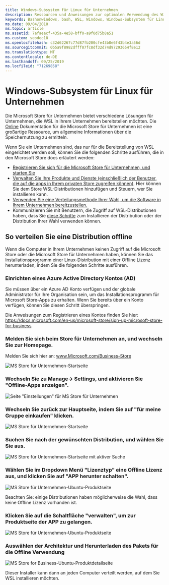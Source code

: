 ```yaml
---
title: Windows-Subsystem für Linux für Unternehmen
description: Ressourcen und Anweisungen zur optimalen Verwendung des Windows-Subsystems für Linux in einer Unternehmensumgebung.
keywords: Bashonwindows, bash, WSL, Windows, Windows-Subsystem für Linux, windowssubsystem, Ubuntu, Debian, SuSE, Windows 10, Enterprise, Bereitstellung, offline, Verpacken, speichern, Vertrieb, Installation, Installation
ms.date: 09/04/2018
ms.topic: article
ms.assetid: 7afaeacf-435a-4e58-bff0-a9f0d75b8a51
ms.custom: seodec18
ms.openlocfilehash: c32d62267c77d87fb200cfe43b8e6f43b4e3a56d
ms.sourcegitcommit: 0b5a9f8982dfff07fc8df32d74d97293654f8e12
ms.translationtype: MT
ms.contentlocale: de-DE
ms.lasthandoff: 09/25/2019
ms.locfileid: "71269858"
---
```

# <a name="windows-subsystem-for-linux-for-enterprise"></a>Windows-Subsystem für Linux für Unternehmen

Die Microsoft Store für Unternehmen bietet verschiedene Lösungen für Unternehmen, die WSL in Ihrem Unternehmen bereitstellen möchten. Die [Online](https://docs.microsoft.com/en-us/microsoft-store/) Dokumentation für die Microsoft Store für Unternehmen ist eine großartige Ressource, um allgemeine Informationen über die Speichernutzung zu ermitteln.

Wenn Sie ein Unternehmen sind, das nur für die Bereitstellung von WSL eingerichtet werden soll, können Sie die folgenden Schritte ausführen, die in den Microsoft Store docs erläutert werden:

* [Registrieren Sie sich für die Microsoft Store für Unternehmen, und starten Sie](https://docs.microsoft.com/en-us/microsoft-store/sign-up-microsoft-store-for-business-overview)
* [Verwalten Sie Ihre Produkte und Dienste (einschließlich der Benutzer, die auf die apps in Ihrem privaten Store zugreifen können)](https://docs.microsoft.com/en-us/microsoft-store/manage-apps-microsoft-store-for-business-overview). Hier können Sie dem Store WSL-Distributionen hinzufügen und Steuern, wer Sie installieren kann.
* [Verwenden Sie eine Verteilungsmethode Ihrer Wahl, um die Software in Ihrem Unternehmen bereitzustellen.](https://docs.microsoft.com/en-us/microsoft-store/distribute-apps-to-your-employees-microsoft-store-for-business)
* Kommunizieren Sie mit Benutzern, die Zugriff auf WSL-Distributionen haben, dass Sie [diese Schritte](https://docs.microsoft.com/en-us/windows/wsl/install-win10) zum Installieren der Distribution oder der Distribution Ihrer Wahl verwenden können. 

## <a name="how-to-distribute-a-distro-offline"></a>So verteilen Sie eine Distribution offline

Wenn die Computer in Ihrem Unternehmen keinen Zugriff auf die Microsoft Store oder die Microsoft Store für Unternehmen haben, können Sie das Installationsprogramm einer Linux-Distribution mit einer Offline Lizenz herunterladen, indem Sie die folgenden Schritte ausführen. 

### <a name="set-up-an-azure-active-directory-ad-account"></a>Einrichten eines Azure Active Directory Kontos (AD) 

Sie müssen über ein Azure AD Konto verfügen und der globale Administrator für Ihre Organisation sein, um das Installationsprogramm für Microsoft Store-Apps zu erhalten. Wenn Sie bereits über ein Konto verfügen, können Sie diesen Schritt überspringen.

Die Anweisungen zum Registrieren eines Kontos finden Sie hier: https://docs.microsoft.com/en-us/microsoft-store/sign-up-microsoft-store-for-business

### <a name="sign-into-the-store-for-business-and-go-to-the-homepage"></a>Melden Sie sich beim Store für Unternehmen an, und wechseln Sie zur Homepage.
Melden Sie sich hier an: www.Microsoft.com/Business-Store

![MS Store für Unternehmen-Startseite](media/offlineinstallscreens/1-screen.png)

### <a name="go-to-manage-settings-and-enable-show-offline-apps"></a>Wechseln Sie zu Manage-> Settings, und aktivieren Sie "Offline-Apps anzeigen".

![Seite "Einstellungen" für MS Store für Unternehmen](media/offlineinstallscreens/2-screen.png)

### <a name="go-back-to-the-main-page-by-clicking-shop-for-my-group"></a>Wechseln Sie zurück zur Hauptseite, indem Sie auf "für meine Gruppe einkaufen" klicken.

![MS Store für Unternehmen-Startseite](media/offlineinstallscreens/1-screen.png)

### <a name="search-for-your-desired-distro-and-select-it"></a>Suchen Sie nach der gewünschten Distribution, und wählen Sie Sie aus.

![MS Store für Unternehmen-Startseite mit aktiver Suche](media/offlineinstallscreens/3-screen.png)

### <a name="select-an-offline-license-in-the-license-type-dropdown-menu-and-click-get-the-app"></a>Wählen Sie im Dropdown Menü "Lizenztyp" eine Offline Lizenz aus, und klicken Sie auf "APP herunter schalten".

![MS Store für Unternehmen-Ubuntu-Produktseite](media/offlineinstallscreens/4-screen.png)

Beachten Sie: einige Distributionen haben möglicherweise die Wahl, dass keine Offline Lizenz vorhanden ist.

### <a name="click-the-manage-button-to-get-to-the-apps-product-page"></a>Klicken Sie auf die Schaltfläche "verwalten", um zur Produktseite der APP zu gelangen.

![MS Store für Unternehmen-Ubuntu-Produktseite](media/offlineinstallscreens/5-screen.png)

### <a name="select-your-architecture-and-download-the-package-for-offline-use"></a>Auswählen der Architektur und Herunterladen des Pakets für die Offline Verwendung

![MS Store for Business-Ubuntu-Produktdetailseite](media/offlineinstallscreens/6-screen.png)

Dieser Installer kann dann an jeden Computer verteilt werden, auf dem Sie WSL installieren möchten.